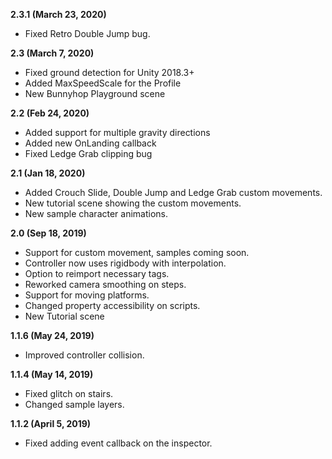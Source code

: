<b>2.3.1 (March 23, 2020)</b>
- Fixed Retro Double Jump bug.

<b>2.3 (March 7, 2020)</b>
- Fixed ground detection for Unity 2018.3+
- Added MaxSpeedScale for the Profile
- New Bunnyhop Playground scene

<b>2.2 (Feb 24, 2020)</b>
- Added support for multiple gravity directions
- Added new OnLanding callback
- Fixed Ledge Grab clipping bug

<b>2.1 (Jan 18, 2020)</b>
- Added Crouch Slide, Double Jump and Ledge Grab custom movements.
- New tutorial scene showing the custom movements.
- New sample character animations.

<b>2.0 (Sep 18, 2019)</b>
- Support for custom movement, samples coming soon.
- Controller now uses rigidbody with interpolation.
- Option to reimport necessary tags.
- Reworked camera smoothing on steps.
- Support for moving platforms.
- Changed property accessibility on scripts.
- New Tutorial scene

<b>1.1.6 (May 24, 2019)</b>
- Improved controller collision.

<b>1.1.4 (May 14, 2019)</b>
- Fixed glitch on stairs.
- Changed sample layers.

<b>1.1.2 (April 5, 2019)</b>
- Fixed adding event callback on the inspector.